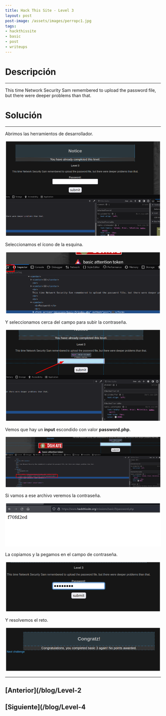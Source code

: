 ```yaml
---
title: Hack This Site - Level 3
layout: post
post-image: /assets/images/perropc1.jpg 
tags:
- hackthissite
- basic
- post
- writeups
---
```

# Descripción
---

This time Network Security Sam remembered to upload the password file, but there were deeper problems than that.


# Solución
---

Abrimos las herramientos de desarrollador.

![](/assets/images/images-hts-basic/level3-1.png)

Seleccionamos el ícono de la esquina.

![](/assets/images/images-hts-basic/level3-2.png)

Y seleccionamos cerca del campo para subir la contraseña.

![](/assets/images/images-hts-basic/level3-3.png)

Vemos que hay un **input** escondido con valor **password.php**.

![](/assets/images/images-hts-basic/level3-4.png)

Si vamos a ese archivo veremos la contraseña.

![](/assets/images/images-hts-basic/level3-5.png)

La copiamos y la pegamos en el campo de contraseña.

![](/assets/images/images-hts-basic/level3-6.png)

Y resolvemos el reto.

![](/assets/images/images-hts-basic/level3-7.png)

---


## [Anterior](/blog/Level-2
## [Siguiente](/blog/Level-4
